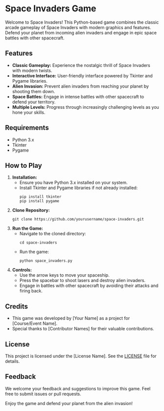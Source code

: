 # Space Invaders Game

Welcome to Space Invaders! This Python-based game combines the classic arcade gameplay of Space Invaders with modern graphics and features. Defend your planet from incoming alien invaders and engage in epic space battles with other spacecraft.

## Features
- **Classic Gameplay:** Experience the nostalgic thrill of Space Invaders with modern twists.
- **Interactive Interface:** User-friendly interface powered by Tkinter and Pygame libraries.
- **Alien Invasion:** Prevent alien invaders from reaching your planet by shooting them down.
- **Space Battles:** Engage in intense battles with other spacecraft to defend your territory.
- **Multiple Levels:** Progress through increasingly challenging levels as you hone your skills.

## Requirements
- Python 3.x
- Tkinter
- Pygame

## How to Play
1. **Installation:**
   - Ensure you have Python 3.x installed on your system.
   - Install Tkinter and Pygame libraries if not already installed:
     ```
     pip install tkinter
     pip install pygame
     ```
2. **Clone Repository:**
   ```
   git clone https://github.com/yourusername/space-invaders.git
   ```
3. **Run the Game:**
   - Navigate to the cloned directory:
     ```
     cd space-invaders
     ```
   - Run the game:
     ```
     python space_invaders.py
     ```
4. **Controls:**
   - Use the arrow keys to move your spaceship.
   - Press the spacebar to shoot lasers and destroy alien invaders.
   - Engage in battles with other spacecraft by avoiding their attacks and firing back.

## Credits
- This game was developed by [Your Name] as a project for [Course/Event Name].
- Special thanks to [Contributor Names] for their valuable contributions.

## License
This project is licensed under the [License Name]. See the [LICENSE](LICENSE) file for details.

## Feedback
We welcome your feedback and suggestions to improve this game. Feel free to submit issues or pull requests.

Enjoy the game and defend your planet from the alien invasion!
